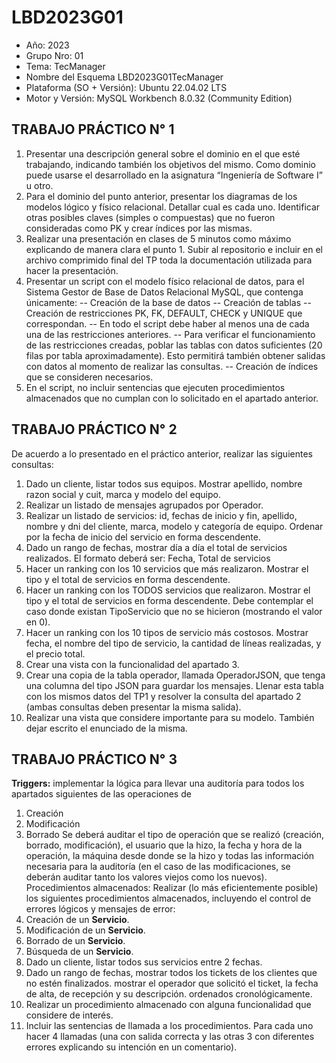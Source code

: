 # LBD2023G01

- Año: 2023
- Grupo Nro: 01
- Tema: TecManager
- Nombre del Esquema LBD2023G01TecManager
- Plataforma (SO + Versión): Ubuntu 22.04.02 LTS
- Motor y Versión: MySQL Workbench 8.0.32 (Community Edition)

## TRABAJO PRÁCTICO N° 1
1. Presentar una descripción general sobre el dominio en el que esté trabajando, indicando también los objetivos del mismo. Como dominio puede usarse el desarrollado en la asignatura “Ingeniería de Software I” u otro.
2. Para el dominio del punto anterior, presentar los diagramas de los modelos lógico y físico relacional. Detallar cual es cada uno. Identificar otras posibles claves (simples o compuestas) que no fueron consideradas como PK y crear
índices por las mismas. 
3. Realizar una presentación en clases de 5 minutos como máximo explicando de manera clara el punto 1. Subir al repositorio e incluir en el archivo comprimido final del TP toda la documentación utilizada para hacer la
presentación. 
4. Presentar un script con el modelo físico relacional de datos, para el Sistema Gestor de Base de Datos Relacional MySQL, que contenga únicamente:
-- Creación de la base de datos
-- Creación de tablas
-- Creación de restricciones PK, FK, DEFAULT, CHECK y UNIQUE que correspondan.
-- En todo el script debe haber al menos una de cada una de las restricciones anteriores.
-- Para verificar el funcionamiento de las restricciones creadas, poblar las tablas con datos suficientes (20 filas por tabla aproximadamente). Esto permitirá también obtener salidas con datos al momento de realizar las consultas.
-- Creación de índices que se consideren necesarios.
5. En el script, no incluir sentencias que ejecuten procedimientos almacenados que no cumplan con lo solicitado en el apartado anterior.

## TRABAJO PRÁCTICO N° 2
De acuerdo a lo presentado en el práctico anterior, realizar las siguientes consultas:
1. Dado un cliente, listar todos sus equipos. Mostrar apellido, nombre razon social y cuit, marca y modelo del equipo.
2. Realizar un listado de mensajes agrupados por Operador.
3. Realizar un listado de servicios: id, fechas de inicio y fin, apellido, nombre y dni del cliente, marca, modelo y categoría de equipo. Ordenar por la fecha de inicio del servicio en forma descendente.
4. Dado un rango de fechas, mostrar día a día el total de servicios realizados. El formato deberá ser: Fecha, Total de servicios
5. Hacer un ranking con los 10 servicios que más realizaron. Mostrar el tipo y el total de servicios en forma descendente.
6. Hacer un ranking con los TODOS servicios que realizaron. Mostrar el tipo y el total de servicios en forma descendente. Debe contemplar el caso donde existan TipoServicio que no se hicieron (mostrando el valor en 0).
7. Hacer un ranking con los 10 tipos de servicio más costosos. Mostrar fecha, el nombre del tipo de servicio, la cantidad de líneas realizadas, y el precio total.
8. Crear una vista con la funcionalidad del apartado 3.
9. Crear una copia de la tabla operador, llamada OperadorJSON, que tenga una columna del tipo JSON para guardar los mensajes. Llenar esta tabla con los mismos datos del TP1 y resolver la consulta del apartado 2 (ambas consultas deben presentar la misma salida).
10. Realizar una vista que considere importante para su modelo. También dejar escrito el enunciado de la misma.

## TRABAJO PRÁCTICO N° 3
**Triggers:** implementar la lógica para llevar una auditoría para todos los apartados siguientes de las operaciones de
1. Creación
2. Modificación
3. Borrado
Se deberá auditar el tipo de operación que se realizó (creación, borrado, modificación), el usuario que la hizo, la fecha y hora de la operación, la máquina desde donde se la hizo y todas las información necesaria para la auditoría (en el caso de las modificaciones, se deberán auditar tanto los valores viejos como los nuevos). Procedimientos almacenados: Realizar (lo más eficientemente posible) los siguientes procedimientos almacenados, incluyendo el control de errores lógicos y mensajes de error:
4. Creación de un **Servicio**.
5. Modificación de un **Servicio**.
6. Borrado de un **Servicio**.
7. Búsqueda de un **Servicio**.
8. Dado un cliente, listar todos sus servicios entre 2 fechas.
9. Dado un rango de fechas, mostrar todos los tickets de los clientes que no estén finalizados. mostrar el operador que solicitó el ticket, la fecha de alta, de recepción y su descripción. ordenados cronológicamente.
10. Realizar un procedimiento almacenado con alguna funcionalidad que considere de interés.
11. Incluir las sentencias de llamada a los procedimientos. Para cada uno hacer 4 llamadas (una con salida correcta y las otras 3 con diferentes errores explicando su intención en un comentario).

